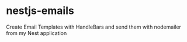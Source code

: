 # nestjs-emails
  Create Email Templates with HandleBars and send them with nodemailer from my Nest application 
